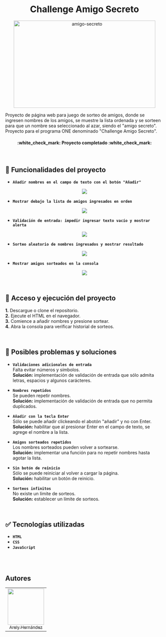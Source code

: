 <div align="center"> 
  <h1>Challenge Amigo Secreto</h1>
</div>

<p align="center">
<img width="450" height="277" alt="amigo-secreto" src="https://github.com/user-attachments/assets/a7e877eb-b934-41ff-9188-5ffc09b23579" />
</p>

Proyecto de página web para juego de sorteo de amigos, donde se ingresen nombres de los amigos, se muestre la lista ordenada y se sorteen para que un nombre sea seleccionado al azar, siendo el "amigo secreto". Proyecto para el programa ONE denominado "Challenge Amigo Secreto".


<h4 align="center">
:white_check_mark: Proyecto completado :white_check_mark:
</h4>

<br>

## :hammer: Funcionalidades del proyecto
- **`Añadir nombres en el campo de texto con el botón "Añadir"`**
<p align="center">
<img src="https://github.com/user-attachments/assets/08a6e3ea-904e-4998-9aac-0b12b1b4488f">
</p>

- **`Mostrar debajo la lista de amigos ingresados en orden`**
<p align="center">
<img src="https://github.com/user-attachments/assets/2cc12076-dd6f-4b50-94e9-0d67c7cd1163">
</p>

- **`Validación de entrada: impedir ingresar texto vacío y mostrar alerta`**
<p align="center">
<img src="https://github.com/user-attachments/assets/04ae0652-53fb-4b88-a10f-9a44b779375f">
</p>

- **`Sorteo aleatorio de nombres ingresados y mostrar resultado`**
<p align="center">
<img src="https://github.com/user-attachments/assets/43f1b0a1-715b-4533-a061-a2fdceffb71b">
</p>

- **`Mostrar amigos sorteados en la consola`**
<p align="center">
<img src="https://github.com/user-attachments/assets/f749e8bf-eb15-4ce2-9a7c-f0ef488d8fff">
</p>

<br>

## :file_folder: Acceso y ejecución del proyecto
**1.** Descargue o clone el repositorio.  
**2.** Ejecute el HTML en el navegador.  
**3.** Comience a añadir nombres y presione sortear.  
**4.** Abra la consola para verificar historial de sorteos.

<br>

## :wrench: Posibles problemas y soluciones
- **`Validaciones adicionales de entrada`**  
  Falta evitar números y símbolos.  
  **Solución:** implementación de validación de entrada que sólo admita letras, espacios y algunos carácteres.

- **`Nombres repetidos`**  
  Se pueden repetir nombres.  
  **Solución:** implementación de validación de entrada que no permita duplicados.

- **`Añadir con la tecla Enter`**  
  Sólo se puede añadir clickeando el abotón "añadir" y no con Enter.  
  **Solución:** habilitar que al presionar Enter en el campo de texto, se agrege el nombre a la lista.

- **`Amigos sorteados repetidos`**  
  Los nombres sorteados pueden volver a sortearse.  
  **Solución:** implementar una función para no repetir nombres hasta agotar la lista.

- **`Sin botón de reinicio`**  
  Sólo se puede reiniciar al volver a cargar la página.  
  **Solución:** habilitar un botón de reinicio.

- **`Sorteos infinitos`**  
  No existe un límite de sorteos.  
  **Solución:** establecer un límite de sorteos.

<br>

## :white_check_mark: Tecnologías utilizadas
- **`HTML`**
- **`CSS`**
- **`JavaScript`**

<br><br>

## **Autores**
| |
|:--:|
| [<img src="https://github.com/user-attachments/assets/99f059f3-89cd-4ef2-8d2e-5e1411dd933d" width=115><br><sub>Arely Hernández</sub>](https://github.com/a6568of-dotcom)


